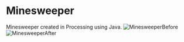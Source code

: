 # Minesweeper
Minesweeper created in Processing using Java.
![MinesweeperBefore](https://user-images.githubusercontent.com/83791711/193962334-4722f28e-3606-4a4f-9e85-66e9a1ee7224.PNG)
![MinesweeperAfter](https://user-images.githubusercontent.com/83791711/193962337-d8ad9c75-3fa1-4de5-8a46-71e69c8b5005.PNG)
